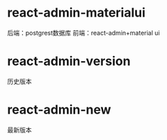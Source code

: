# react-admin-materialui
后端：postgrest数据库
前端：react-admin+material ui


# react-admin-version 
历史版本

# react-admin-new 
最新版本
